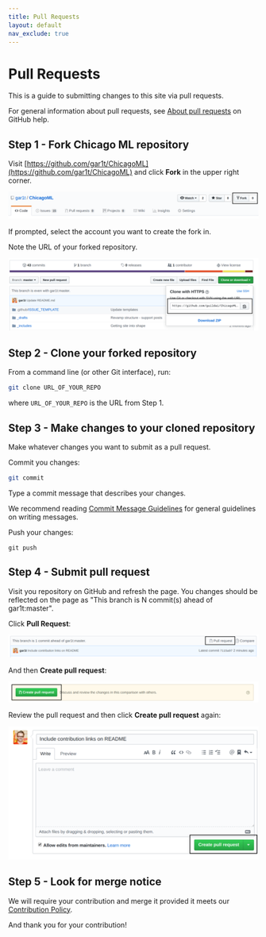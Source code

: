 ```yaml
---
title: Pull Requests
layout: default
nav_exclude: true
---
```


# Pull Requests

This is a guide to submitting changes to this site via pull requests.

For general information about pull requests, see [About pull
requests](https://help.github.com/en/articles/about-pull-requests) on
GitHub help.

## Step 1 - Fork Chicago ML repository

Visit
[https://github.com/gar1t/ChicagoML](https://github.com/gar1t/ChicagoML)
and click **Fork** in the upper right corner.

![](/assets/images/fork.png)

If prompted, select the account you want to create the fork in.

Note the URL of your forked repository.

![](/assets/images/clone.png)

## Step 2 - Clone your forked repository

From a command line (or other Git interface), run:

``` bash
git clone URL_OF_YOUR_REPO
```

where `URL_OF_YOUR_REPO` is the URL from Step 1.

## Step 3 - Make changes to your cloned repository

Make whatever changes you want to submit as a pull request.

Commit you changes:

``` bash
git commit
```

Type a commit message that describes your changes.

We recommend reading [Commit Message
Guidelines](https://gist.github.com/robertpainsi/b632364184e70900af4ab688decf6f53)
for general guidelines on writing messages.

Push your changes:

```
git push
```

## Step 4 - Submit pull request

Visit you repository on GitHub and refresh the page. You changes
should be reflected on the page as "This branch is N commit(s) ahead
of gar1t:master".

Click **Pull Request**:

![](/assets/images/pr.png)

And then **Create pull request**:

![](/assets/images/create-pr.png)

Review the pull request and then click **Create pull request** again:

![](/assets/images/create-pr-2.png)

## Step 5 - Look for merge notice

We will require your contribution and merge it provided it meets our
[Contribution Policy](/contributing/).

And thank you for your contribution!
